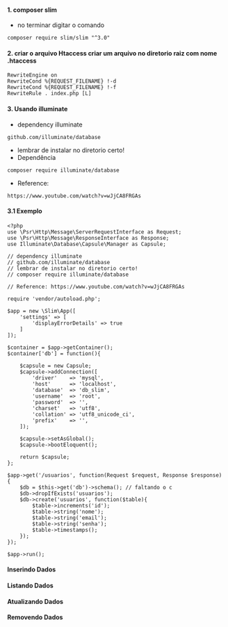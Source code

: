 #### 1. composer slim
* no terminar digitar o comando
````
composer require slim/slim "^3.0"
````

#### 2. criar o arquivo Htaccess criar um arquivo no diretorio raiz com nome .htaccess
```
RewriteEngine on
RewriteCond %{REQUEST_FILENAME} !-d
RewriteCond %{REQUEST_FILENAME} !-f
RewriteRule . index.php [L]
```

#### 3. Usando illuminate

* dependency illuminate
```
github.com/illuminate/database
```
* lembrar de instalar no diretorio certo!
* Dependência
```
composer require illuminate/database
```

* Reference: 
```
https://www.youtube.com/watch?v=wJjCA8FRGAs
```

#### 3.1 Exemplo
```
<?php
use \Psr\Http\Message\ServerRequestInterface as Request;
use \Psr\Http\Message\ResponseInterface as Response;
use Illuminate\Database\Capsule\Manager as Capsule;

// dependency illuminate
// github.com/illuminate/database
// lembrar de instalar no diretorio certo!
// composer require illuminate/database

// Reference: https://www.youtube.com/watch?v=wJjCA8FRGAs

require 'vendor/autoload.php';

$app = new \Slim\App([
    'settings' => [
        'displayErrorDetails' => true
    ]
]);

$container = $app->getContainer();
$container['db'] = function(){

    $capsule = new Capsule;
    $capsule->addConnection([
        'driver'    => 'mysql',
        'host'      => 'localhost',
        'database'  => 'db_slim',
        'username'  => 'root',
        'password'  => '',
        'charset'   => 'utf8',
        'collation' => 'utf8_unicode_ci',
        'prefix'    => '',
    ]);

    $capsule->setAsGlobal();
    $capsule->bootEloquent();

    return $capsule;
};

$app->get('/usuarios', function(Request $request, Response $response) {
    $db = $this->get('db')->schema(); // faltando o c
    $db->dropIfExists('usuarios');
    $db->create('usuarios', function($table){
        $table->increments('id');
        $table->string('nome');
        $table->string('email');
        $table->string('senha');
        $table->timestamps();
    });
});

$app->run();
```

#### Inserindo Dados

#### Listando Dados

#### Atualizando Dados

#### Removendo Dados
